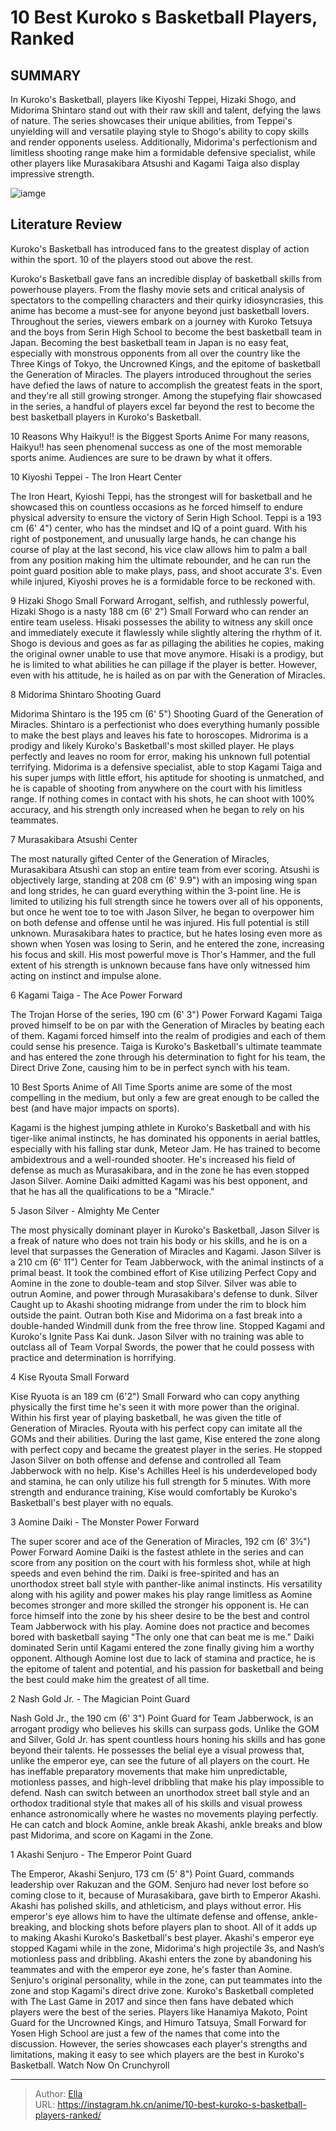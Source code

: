 # 10 Best Kuroko s Basketball Players, Ranked


## SUMMARY 


 In Kuroko&#39;s Basketball, players like Kiyoshi Teppei, Hizaki Shogo, and Midorima Shintaro stand out with their raw skill and talent, defying the laws of nature. 
 The series showcases their unique abilities, from Teppei&#39;s unyielding will and versatile playing style to Shogo&#39;s ability to copy skills and render opponents useless. 
 Additionally, Midorima&#39;s perfectionism and limitless shooting range make him a formidable defensive specialist, while other players like Murasakibara Atsushi and Kagami Taiga also display impressive strength. 

![iamge](https://static1.srcdn.com/wordpress/wp-content/uploads/2023/11/kuroko-s-basketball-characters-posing.jpg)

## Literature Review

Kuroko&#39;s Basketball has introduced fans to the greatest display of action within the sport. 10 of the players stood out above the rest.




Kuroko&#39;s Basketball gave fans an incredible display of basketball skills from powerhouse players. From the flashy movie sets and critical analysis of spectators to the compelling characters and their quirky idiosyncrasies, this anime has become a must-see for anyone beyond just basketball lovers. Throughout the series, viewers embark on a journey with Kuroko Tetsuya and the boys from Serin High School to become the best basketball team in Japan.
Becoming the best basketball team in Japan is no easy feat, especially with monstrous opponents from all over the country like the Three Kings of Tokyo, the Uncrowned Kings, and the epitome of basketball the Generation of Miracles. The players introduced throughout the series have defied the laws of nature to accomplish the greatest feats in the sport, and they&#39;re all still growing stronger. Among the stupefying flair showcased in the series, a handful of players excel far beyond the rest to become the best basketball players in Kuroko&#39;s Basketball.
            
 
 10 Reasons Why Haikyu!! is the Biggest Sports Anime 
For many reasons, Haikyu!! has seen phenomenal success as one of the most memorable sports anime. Audiences are sure to be drawn by what it offers. 












 








 10  Kiyoshi Teppei - The Iron Heart 
Center
        

 The Iron Heart, Kyioshi Teppi, has the strongest will for basketball and he showcased this on countless occasions as he forced himself to endure physical adversity to ensure the victory of Serin High School. Teppi is a 193 cm (6&#39; 4&#34;) center, who has the mindset and IQ of a point guard. With his right of postponement, and unusually large hands, he can change his course of play at the last second, his vice claw allows him to palm a ball from any position making him the ultimate rebounder, and he can run the point guard position able to make plays, pass, and shoot accurate 3&#39;s. Even while injured, Kiyoshi proves he is a formidable force to be reckoned with.





 9  Hizaki Shogo 
Small Forward Arrogant, selfish, and ruthlessly powerful, Hizaki Shogo is a nasty 188 cm (6&#39; 2&#34;) Small Forward who can render an entire team useless. Hisaki possesses the ability to witness any skill once and immediately execute it flawlessly while slightly altering the rhythm of it. Shogo is devious and goes as far as pillaging the abilities he copies, making the original owner unable to use that move anymore. Hisaki is a prodigy, but he is limited to what abilities he can pillage if the player is better. However, even with his attitude, he is hailed as on par with the Generation of Miracles.





 8  Midorima Shintaro 
Shooting Guard
        

 Midorima Shintaro is the 195 cm (6&#39; 5&#34;) Shooting Guard of the Generation of Miracles. Shintaro is a perfectionist who does everything humanly possible to make the best plays and leaves his fate to horoscopes. Midrorima is a prodigy and likely Kuroko&#39;s Basketball&#39;s most skilled player. He plays perfectly and leaves no room for error, making his unknown full potential terrifying.
Midorima is a defensive specialist, able to stop Kagami Taiga and his super jumps with little effort, his aptitude for shooting is unmatched, and he is capable of shooting from anywhere on the court with his limitless range. If nothing comes in contact with his shots, he can shoot with 100% accuracy, and his strength only increased when he began to rely on his teammates.





 7  Murasakibara Atsushi 
Center
        

 The most naturally gifted Center of the Generation of Miracles, Murasakibara Atsushi can stop an entire team from ever scoring. Atsushi is objectively large, standing at 208 cm (6&#39; 9.9&#34;) with an imposing wing span and long strides, he can guard everything within the 3-point line. He is limited to utilizing his full strength since he towers over all of his opponents, but once he went toe to toe with Jason Silver, he began to overpower him on both defense and offense until he was injured. His full potential is still unknown.
Murasakibara hates to practice, but he hates losing even more as shown when Yosen was losing to Serin, and he entered the zone, increasing his focus and skill. His most powerful move is Thor&#39;s Hammer, and the full extent of his strength is unknown because fans have only witnessed him acting on instinct and impulse alone.





 6  Kagami Taiga - The Ace 
Power Forward
        

 The Trojan Horse of the series, 190 cm (6&#39; 3&#34;) Power Forward Kagami Taiga proved himself to be on par with the Generation of Miracles by beating each of them. Kagami forced himself into the realm of prodigies and each of them could sense his presence. Taiga is Kuroko&#39;s Basketball&#39;s ultimate teammate​ and has entered the zone through his determination to fight for his team, the Direct Drive Zone, causing him to be in perfect synch with his team.
            
 
 10 Best Sports Anime of All Time 
Sports anime are some of the most compelling in the medium, but only a few are great enough to be called the best (and have major impacts on sports).



Kagami is the highest jumping athlete in Kuroko&#39;s Basketball and with his tiger-like animal instincts, he has dominated his opponents in aerial battles, especially with his falling star dunk, Meteor Jam. He has trained to become ambidextrous and a well-rounded shooter. He&#39;s increased his field of defense as much as Murasakibara, and in the zone he has even stopped Jason Silver. Aomine Daiki admitted Kagami was his best opponent, and that he has all the qualifications to be a &#34;Miracle.&#34;





 5  Jason Silver - Almighty Me 
Center
        

 The most physically dominant player in Kuroko&#39;s Basketball, Jason Silver is a freak of nature who does not train his body or his skills, and he is on a level that surpasses the Generation of Miracles and Kagami. Jason Silver is a 210 cm (6&#39; 11&#34;) Center for Team Jabberwock, with the animal instincts of a primal beast. It took the combined effort of Kise utilizing Perfect Copy and Aomine in the zone to double-team and stop Silver. Silver was able to outrun Aomine, and power through Murasakibara&#39;s defense to dunk.
Silver Caught up to Akashi shooting midrange from under the rim to block him outside the paint. Outran both Kise and Midorima on a fast break into a double-handed Windmill dunk from the free throw line. Stopped Kagami and Kuroko&#39;s Ignite Pass Kai dunk. Jason Silver with no training was able to outclass all of Team Vorpal Swords, the power that he could possess with practice and determination is horrifying.





 4  Kise Ryouta 
Small Forward
        

 Kise Ryuota is an 189 cm (6&#39;2&#34;) Small Forward who can copy anything physically the first time he&#39;s seen it with more power than the original. Within his first year of playing basketball, he was given the title of Generation of Miracles. Ryouta with his perfect copy can imitate all the GOMs and their abilities. During the last game, Kise entered the zone along with perfect copy and became the greatest player in the series.
He stopped Jason Silver on both offense and defense and controlled all Team Jabberwock with no help. Kise&#39;s Achilles Heel is his underdeveloped body and stamina, he can only utilize his full strength for 5 minutes. With more strength and endurance training, Kise would comfortably be Kuroko&#39;s Basketball&#39;s best player with no equals.





 3  Aomine Daiki - The Monster 
Power Forward
        

 The super scorer and ace of the Generation of Miracles, 192 cm (6&#39; 3½&#34;) Power Forward Aomine Daiki is the fastest athlete in the series and can score from any position on the court with his formless shot, while at high speeds and even behind the rim. Daiki is free-spirited and has an unorthodox street ball style with panther-like animal instincts. His versatility along with his agility and power makes his play range limitless as Aomine becomes stronger and more skilled the stronger his opponent is.
He can force himself into the zone by his sheer desire to be the best and control Team Jabberwock with his play. Aomine does not practice and becomes bored with basketball saying &#34;The only one that can beat me is me.&#34; Daiki dominated Serin until Kagami entered the zone finally giving him a worthy opponent. Although Aomine lost due to lack of stamina and practice, he is the epitome of talent and potential, and his passion for basketball and being the best could make him the greatest of all time.





 2  Nash Gold Jr. - The Magician 
Point Guard
        

 Nash Gold Jr., the 190 cm (6&#39; 3&#34;) Point Guard for Team Jabberwock, is an arrogant prodigy who believes his skills can surpass gods. Unlike the GOM and Silver, Gold Jr. has spent countless hours honing his skills and has gone beyond their talents. He possesses the belial eye a visual prowess that, unlike the emperor eye, can see the future of all players on the court. He has ineffable preparatory movements that make him unpredictable, motionless passes, and high-level dribbling that make his play impossible to defend.
Nash can switch between an unorthodox street ball style and an orthodox traditional style that makes all of his skills and visual prowess enhance astronomically where he wastes no movements playing perfectly. He can catch and block Aomine, ankle break Akashi, ankle breaks and blow past Midorima, and score on Kagami in the Zone.





 1  Akashi Senjuro - The Emperor 
Point Guard
        

 The Emperor, Akashi Senjuro, 173 cm (5&#39; 8&#34;) Point Guard, commands leadership over Rakuzan and the GOM. Senjuro had never lost before so coming close to it, because of Murasakibara, gave birth to Emperor Akashi. Akashi has polished skills, and athleticism, and plays without error. His emperor&#39;s eye allows him to have the ultimate defense and offense, ankle-breaking, and blocking shots before players plan to shoot. All of it adds up to making Akashi Kuroko&#39;s Basketball&#39;s best player.
Akashi&#39;s emperor eye stopped Kagami while in the zone, Midorima&#39;s high projectile 3s, and Nash’s motionless pass and dribbling. Akashi enters the zone by abandoning his teammates and with the emperor eye zone, he&#39;s faster than Aomine. Senjuro&#39;s original personality, while in the zone, can put teammates into the zone and stop Kagami&#39;s direct drive zone.
Kuroko&#39;s Basketball completed with The Last Game in 2017 and since then fans have debated which players were the best of the series. Players like Hanamiya Makoto, Point Guard for the Uncrowned Kings, and Himuro Tatsuya, Small Forward for Yosen High School are just a few of the names that come into the discussion. However, the series showcases each player&#39;s strengths and limitations, making it easy to see which players are the best in Kuroko&#39;s Basketball.
Watch Now On Crunchyroll

---

> Author: [Ella](https://instagram.hk.cn/)  
> URL: https://instagram.hk.cn/anime/10-best-kuroko-s-basketball-players-ranked/  

